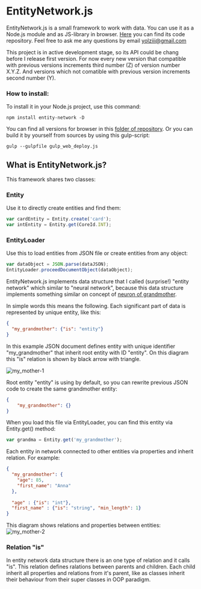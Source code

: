 # EntityNetwork.js
EntityNetwork.js is a small framework to work with data. You can use it as a Node.js module and as JS-library in browser. [Here](https://www.npmjs.com/package/entity-network) you can find its code repository. Feel free to ask me any questions by email [yolziii@gmail.com](mailto:yolziii@gmail.com?subject=EntityNetwork.js)

This project is in active development stage, so its API could be chang before I release first version. For now every new version that compatible with previous versions increments third number (Z) of version number X.Y.Z. And versions which not comatible with previous version increments second number (Y).

### How to install:

To install it in your Node.js project, use this command:
```
npm install entity-network -D
```

You can find all versions for browser in this [folder of repository](https://github.com/Yolziii/EntityNetwork.js/tree/master/builds).
Or you can build it by yourself from sources by using this gulp-script:
```
gulp --gulpfile gulp_web_deploy.js
```


## What is EntityNetwork.js?

This framework shares two classes: 

### Entity
Use it to directly create entities and find them:
```javascript
var cardEntity = Entity.create('card');
var intEntity = Entity.get(CoreId.INT);
```

### EntityLoader
Use this to load entities from JSON file or create entities from any object:
```javascript
var dataObject = JSON.parse(dataJSON);
EntityLoader.proceedDocumentObject(dataObject);
```

EntityNetwork.js implements data structure that I called (surprise!) "entity network" which similar to "neural network", because this data structure implements something similar on concept of [neuron of grandmother](https://www.google.com.ua/search?q=Christof+Koch+Biophysics+of+Computation%3A+Information+Processing+in+Single+Neurons). 

In simple words this means the following. Each significant part of data is represented by unique entity, like this:
```json
{
  "my_grandmother": {"is": "entity"}
}
```
In this example JSON document defines entity with unique identifier "my_grandmother" that inherit root entity with ID "entity". On this diagram this "is" relation is shown by black arrow with triangle.

![my_mother-1](https://user-images.githubusercontent.com/16403393/33738075-e9d45504-dba0-11e7-9008-57deac23900d.png)

Root entity "entity" is using by default, so you can rewrite previous JSON code to create the same grandmother entity:

```json
{
    "my_grandmother": {}
}
```
 
When you load this file via EntityLoader, you can find this entity via Entity.get() method:
```javascript
var grandma = Entity.get('my_grandmother');
```


Each entity in network connected to other entities via properties and inherit relation. For example:
```json
{
  "my_grandmother": {
    "age": 85,
    "first_name": "Anna"
  },
  
  "age" : {"is": "int"},
  "first_name" : {"is": "string", "min_length": 1}
}
```
This diagram shows relations and properties between entities:
![my_mother-2](https://user-images.githubusercontent.com/16403393/33738076-e9ed06e4-dba0-11e7-9622-6e1079a7d54b.png)

### Relation "is"

In entity network data structure there is an one type of relation and it calls "is". This relation defines ralations between parents and children. Each child inherit all properties and relations from it's parent, like as classes inherit their behaviour from their super classes in OOP paradigm.
